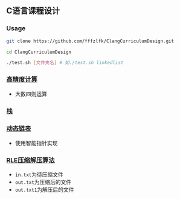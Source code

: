 ## C语言课程设计

### Usage

```bash
git clone https://github.com/fffzlfk/ClangCurriculumDesign.git

cd ClangCurriculumDesign

./test.sh [文件夹名] # 如./test.sh linkedlist
```

### [高精度计算](./high_precision_calculate)

- 大数四则运算

### [栈](./stack)

### [动态链表](./linkedlist)

- 使用智能指针实现

### [RLE压缩解压算法](./rle)

- `in.txt`为待压缩文件
- `out.txt`为压缩后的文件
- `out.txt1`为解压后的文件
